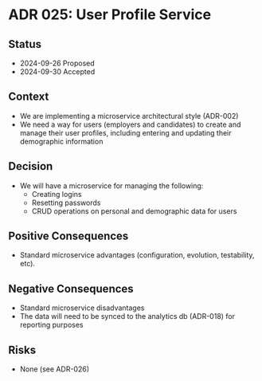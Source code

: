 # ADR 025: User Profile Service

## Status

- 2024-09-26 Proposed
- 2024-09-30 Accepted

## Context

- We are implementing a microservice architectural style (ADR-002)
- We need a way for users (employers and candidates) to create and manage their user profiles, including entering and updating their demographic information

## Decision

- We will have a microservice for managing the following:
  - Creating logins
  - Resetting passwords
  - CRUD operations on personal and demographic data for users

## Positive Consequences

- Standard microservice advantages (configuration, evolution, testability, etc).

## Negative Consequences

- Standard microservice disadvantages
- The data will need to be synced to the analytics db (ADR-018) for reporting purposes

## Risks

- None (see ADR-026)
